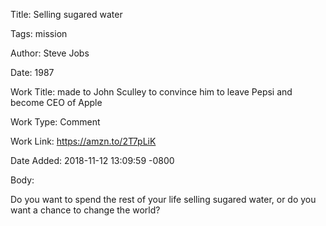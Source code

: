 Title:  Selling sugared water

Tags:   mission

Author: Steve Jobs

Date:   1987

Work Title: made to John Sculley to convince him to leave Pepsi and become CEO of Apple

Work Type: Comment

Work Link: https://amzn.to/2T7pLiK

Date Added: 2018-11-12 13:09:59 -0800

Body: 

Do you want to spend the rest of your life selling sugared water, or do you want a chance to change the world?

